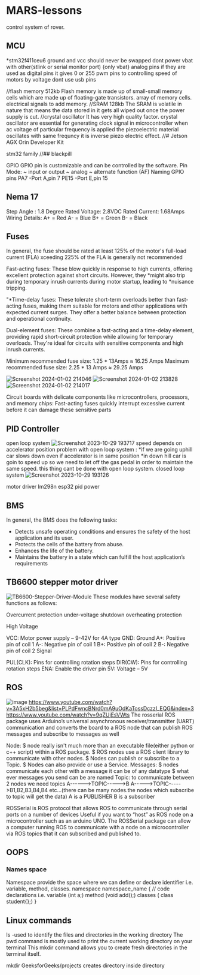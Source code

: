 # MARS-lessons
control system of rover.

## MCU  
*stm32f411ceu6
ground and vcc should never be swapped
dont power vbat with  other(stlink or serial monitor port) {only vbat}
analog pins if they are used as digital pins it gives 0 or 255 
pwm pins to controlling speed of motors by voltage 
dont use usb pins

//flash memory 512kb
Flash memory is made up of small-small memory cells which are made up of floating-gate transistors.
array of memory cells.
electrical signals to add memory.
//SRAM 128kb
The SRAM is volatile in nature that means the data stored in it gets all wiped out once the power supply is cut.
//crystal oscillator
It has very high quality factor.
crystal oscillator are essential for generating clock signal in microcontroller
when ac voltage of particular frequency is applied the piezoelectric material oscillates with same frequncy it is 
inverse piezo electric effect.
//# Jetson AGX Orin Developer Kit

 stm32 family
//## blackpill


GPIO
GPIO pin is customizable and can be controlled by the software.
Pin Mode:
~ input or output
~ analog
~ alternate function (AF)
Naming GPIO pins
PA7 -Port A,pin 7
PE15 -Port E,pin 15
## Nema 17 
Step Angle : 1.8 Degree
Rated Voltage: 2.8VDC
Rated Current: 1.68Amps
Wiring Details:
A+ = Red
A-  = Blue
B+ = Green
B-  = Black
## Fuses 
In general, the fuse should be rated at least 125% of the motor's full-load current (FLA)
xceeding 225% of the FLA is generally not recommended

Fast-acting fuses: These blow quickly in response to high currents, offering excellent protection against short circuits.
However, they *might also trip during temporary inrush currents during motor startup, leading to *nuisance tripping.

"*Time-delay fuses: These tolerate short-term overloads better than fast-acting fuses, making them suitable for motors and other applications with expected current surges. They offer a better balance between protection and operational continuity.

Dual-element fuses: These combine a fast-acting and a time-delay element, providing rapid short-circuit protection while allowing for temporary overloads. They're ideal for circuits with sensitive components and high inrush currents.


Minimum recommended fuse size: 1.25 * 13Amps ≈ 16.25 Amps
Maximum recommended fuse size: 2.25 * 13 Amps ≈ 29.25 Amps

![Screenshot 2024-01-02 214046](https://github.com/Ravikrishnan05/MARS-lessons/assets/134152503/fd6927b9-2cc8-48e6-99f6-900ec2af3c59)
![Screenshot 2024-01-02 213828](https://github.com/Ravikrishnan05/MARS-lessons/assets/134152503/fefc6b70-caef-4fa9-911f-3e1794f88413)
![Screenshot 2024-01-02 214017](https://github.com/Ravikrishnan05/MARS-lessons/assets/134152503/b2e7c4e2-fbb1-4da3-bc2f-b42b4df96d73)

Circuit boards with delicate components like microcontrollers, processors, and memory chips: Fast-acting fuses quickly interrupt excessive current before it can damage these sensitive parts

## PID Controller 
open loop system ![Screenshot 2023-10-29 193717](https://github.com/Ravikrishnan05/MARS-lessons/assets/134152503/a5a69193-50e9-428f-8c78-0fe3d67c6f60)
speed depends on accelerator position 
problem with open loop system :
*if we are going uphill car slows down even if accelerator is in same position 
*in down hill car is goin to speed up so we need to let off the gas pedal in order to maintain the same speed.
this thing cant be done with open loop system.
closed loop system ![Screenshot 2023-10-29 193126](https://github.com/Ravikrishnan05/MARS-lessons/assets/134152503/abef884d-c792-48fc-acf1-601280e9efaf)

motor driver lm298n
esp32
pid 
power

## BMS
In general, the BMS does the following tasks:

* Detects unsafe operating conditions and ensures the safety of the host application and its user.
* Protects the cells of the battery from abuse.
* Enhances the life of the battery.
* Maintains the battery in a state which can fulfill the host application’s requirements

## TB6600 stepper motor driver
![TB6600-Stepper-Driver-Module](https://github.com/Ravikrishnan05/MARS-lessons/assets/134152503/1bb58911-1d24-4287-b037-cc90a6b2d6fd)
These modules have several safety functions as follows:

Overcurrent protection
under-voltage shutdown
overheating protection

High Voltage  

VCC: Motor power supply – 9-42V for 4A type 
GND: Ground
A+: Positive pin of coil 1
A-: Negative pin of coil 1
B+: Positive pin of coil 2
B-: Negative pin of coil 2
Signal  

PUL(CLK): Pins for controlling rotation steps
DIR(CW): Pins for controlling rotation steps
ENA: Enable the driver pin
5V: Voltage – 5V
## ROS
![image](https://github.com/Ravikrishnan05/MARS-lessons/assets/134152503/980e282d-7173-45a5-9fe7-622e436134d4)
https://www.youtube.com/watch?v=3A5xH2b5beg&list=PLPdFwncBNrd0mA9uOdKaTossDczzI_EQG&index=3
https://www.youtube.com/watch?v=9qZUjEsVWts
The rosserial ROS package uses Arduino’s universal asynchronous receiver/transmitter (UART) communication and converts the board to a ROS node that can publish ROS messages and subscribe to messages as well

Node:
 $ node really isn't much more than an executable file(either python or c++ script) within a ROS package. 
 $ ROS nodes use a ROS client library to communicate with other nodes. 
 $ Nodes can publish or subscribe to a Topic. 
 $ Nodes can also provide or use a Service.
Messages:
$ nodes communicate each other with a message it can be of any datatype
$ what ever messages you send can be are named 
Topic:
to communicate between 2 nodes we need topics 
A------>TOPIC----->B
A----->TOPIC----->B1,B2,B3,B4,B4 etc...(there can be many nodes.the nodes which subscribe to topic will get the data)
A is a PUBLISHER
B is a subscriber


ROSSerial is ROS protocol that allows ROS to communicate through serial ports on a number of devices
Useful if you want to “host” as ROS node on a microcontroller such as an arduino UNO.
The ROSSerial package can allow a computer running ROS to communicate with a node on a microcontroller 
via ROS topics that it can subscribed and published to.


## OOPS
### Names space
Namespace provide the space where we can define or declare identifier i.e. variable,  method, classes.
namespace  namespace_name 
{
    // code declarations i.e. variable  (int a;)
    method (void add();)
    classes ( class student{};)
}
## Linux commands

ls -used to identify the files and directories in the working directory
The pwd command is mostly used to print the current working directory on your terminal
This mkdir command allows you to create fresh directories in the terminal itself.

mkdir GeeksforGeeks/projects creates directory inside directory 
